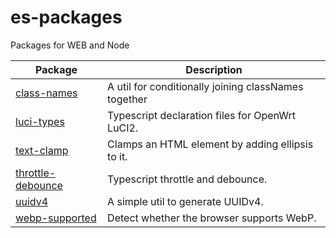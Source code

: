 # es-packages

Packages for WEB and Node

| Package                                         | Description                                          |
| ----------------------------------------------- | ---------------------------------------------------- |
| [class-names](packages/class-names)             | A util for conditionally joining classNames together |
| [luci-types](packages/luci-types)               | Typescript declaration files for OpenWrt LuCI2.      |
| [text-clamp](packages/text-clamp)               | Clamps an HTML element by adding ellipsis to it.     |
| [throttle-debounce](packages/throttle-debounce) | Typescript throttle and debounce.                    |
| [uuidv4](packages/uuidv4)                       | A simple util to generate UUIDv4.                    |
| [webp-supported](packages/webp-supported)       | Detect whether the browser supports WebP.            |
